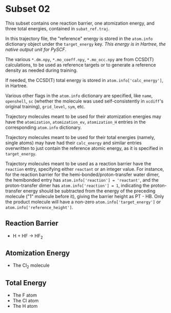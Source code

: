 # Subset 02

This subset contains one reaction barrier, one atomization energy, and three total energies, contained in `subat_ref.traj`.

In this trajectory file, the "reference" energy is stored in the `atom.info` dictionary object under the `target_energy` key. *This energy is in Hartree, the native output unit for PySCF*.

The various `*.dm.npy`, `*.mo_coeff.npy`, `*.mo_occ.npy` are from CCSD(T) calculations, to be used as reference targets or to generate a reference density as needed during training.

If needed, the CCSD(T) total energy is stored in `atom.info['calc_energy']`, in Hartree.

Various other flags in the `atom.info` dictionary are specified, like `name`, `openshell`, `sc` (whether the molecule was used self-consistently in `xcdiff`'s original training), `grid_level`, `sym`, etc.

Trajectory molecules meant to be used for their atomization energies may have the `atomization`, `atomization_ev`, `atomization_H` entries in the corresponding `atom.info` dictionary.

Trajectory molecules meant to be used for their total energies (namely, single atoms) may have had their `calc_energy` and similar entries overwritten to just contain the reference atomic energy, as it is specified in `target_energy`.

Trajectory molecules meant to be used as a reaction barrier have the `reaction` entry, specifying either `reactant` or an integer value. For instance, for the reaction barrier for the hemi-bonded/proton-transfer water dimer, the hemibonded entry has `atom.info['reaction'] = 'reactant'`, and the proton-transfer dimer has `atom.info['reaction'] = 1`, indicating the proton-transfer energy should be subtracted from the energy of the preceding molecule ("1" molecule before it), giving the barrier height as PT - HB. Only the product molecule will have a non-zero `atom.info['target_energy']` or `atom.info['reference_height']`.

## Reaction Barrier

- H + HF -> HF<sub>2</sub>

## Atomization Energy

- The Cl<sub>2</sub> molecule

## Total Energy
- The F atom
- The Cl atom
- The H atom